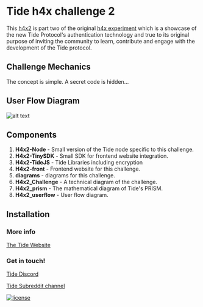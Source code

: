 # Tide h4x challenge 2
This [h4x2](http://h4x2.tide.org) is part two of the original [h4x experiment](https://github.com/tide-foundation/Tide-h4x-for-Privacy) which is a showcase of the new Tide Protocol's authentication technology and true to its original purpose of inviting the community to learn, contribute and engage with the development of the Tide protocol.  

## Challenge Mechanics
The concept is simple.  A secret code is hidden…

## User Flow Diagram
![alt text](https://github.com/tide-foundation/Tide-h4x2/blob/main/diagrams/svg/H4x2_userflow.svg "Flow Diagram")

## Components
1. **H4x2-Node** - Small version of the Tide node specific to this challenge.
1. **H4x2-TinySDK** - Small SDK for frontend website integration.
1. **H4x2-TideJS** - Tide Libraries including encryption
1. **H4x2-front** - Frontend website for this challenge.
1. **diagrams** -  diagrams for this challenge.
2. **H4x2_Challenge** - A technical diagram of the challenge.  
2. **H4x2_prism** - The mathematical diagram of Tide's PRISM. 
2. **H4x2_userflow** - User flow diagram. 

## Installation

### More info
[The Tide Website](https://tide.org)

### Get in touch!

[Tide Discord](https://discord.gg/42UCeW4smw)

[Tide Subreddit channel](https://www.reddit.com/r/TideFoundation)

  <a href="https://tide.org/licenses_tcosl-1-0-en">
    <img src="https://img.shields.io/badge/license-TCOS-green.svg" alt="license">
  </a>
</p>
